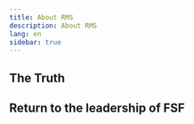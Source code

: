 ```yaml
---
title: About RMS
description: About RMS
lang: en
sidebar: true
---
```


## The Truth



## Return to the leadership of FSF

